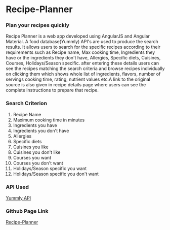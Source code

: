 # Recipe-Planner
### Plan your recipes quickly
Recipe Planner is a web app developed using AngularJS and Angular Material. A food database(Yummly) API's are 
used to produce the search results. It allows users to search for the specific recipes according to their requirements 
such as Recipe name, Max cooking time, Ingredients they have or the ingredients they don't have, Allergies, Specific diets, 
Cuisines, Courses, Holidays/Season specific. after entering these details users can see the recipes matching the search 
criteria and browse recipes individually on clicking them which shows whole list of ingredients, flavors, number of 
servings cooking time, rating, nutrient values etc.A link to the original source is also given in recipe details page 
where users can see the complete instructions to prepare that recipe.


### Search Criterion
1. Recipe Name
2. Maximum cooking time in minutes
3. Ingredients you have
4. Ingredients you don't have
5. Allergies
6. Specific diets
7. Cuisines you like
8. Cuisines you don't like
9. Courses you want
10. Courses you don't want
11. Holidays/Season specific you want
12. Holidays/Season specific you don't want


### API Used
[Yummly API](https://developer.yummly.com/#the-api)



### Github Page Link
[Recipe-Planner](http://aishmittal.github.io/recipe-planner)
